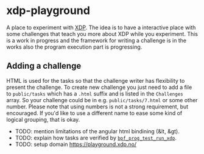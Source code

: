 # xdp-playground

A place to experiment with [XDP][0]. The idea is to have a interactive place
with some challenges that teach you more about XDP while you experiment. This
is a work in progress and the framework for writing a challenge is in the works
also the program execution part is progressing.

## Adding a challenge

HTML is used for the tasks so that the challenge writer has flexibility to
present the challenge. To create new challenge you just need to add a file to
`public/tasks` which has a `.html` suffix and is listed in the `Challenges`
array. So your challenge could be in e.g. `public/tasks/7.html` or some other
number.  Please note that using numbers is not a strong requirement, but
encouraged.  If you'd like to use a different name to ease some kind of logical
grouping, that is okay.

- TODO: mention limitations of the angular html bindining (&lt, &gt).
- TODO: explain how tasks are verified by [`bpf_prog_test_run_xdp`][1].
- TODO: setup domain https://playground.xdp.no/

[0]: http://prototype-kernel.readthedocs.io/en/latest/networking/XDP/introduction.html#what-is-xdp
[1]: https://patchwork.ozlabs.org/patch/745468/
